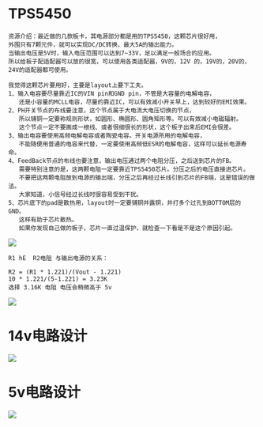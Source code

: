 # TPS5450 
    资源介绍：最近做的几款板卡，其电源部分都是用的TPS5450，这颗芯片很好用，
    外围只有7颗元件，就可以实现DC/DC转换，最大5A的输出能力。
    当输出电压是5V时，输入电压范围可以达到7~33V，足以满足一般场合的应用。
    所以给板子配适配器可以放的很宽，可以使用各类适配器，9V的，12V 的，19V的，20V的，24V的适配器都可使用。

    我觉得这颗芯片要用好，主要是layout上要下工夫。
    1、输入电容要尽量靠近IC的VIN pin和GND pin，不管是大容量的电解电容，
       还是小容量的MCLL电容，尽量的靠近IC，可以有效减小开关早上，达到较好的EMI效果。
    2、PH开关节点的布线要注意，这个节点属于大电流大电压切换的节点，
       所以铺铜一定要称规则形状，如圆形、椭圆形、圆角矩形等。可以有效减小电磁辐射。
       这个节点一定不要画成一根线、或者很细很长的形状，这个板子出来后EMI会很差。
    3、输出电容要使用高频电解电容或者陶瓷电容。开关电源所用的电解电容，
       不能随便用普通的电容来代替，一定要使用高频低ESR的电解电容，这样可以延长电源寿命。
    4、FeedBack节点的布线也要注意，输出电压通过两个电阻分压，之后送到芯片的FB。
       需要特别注意的是，这两颗电阻一定要靠近TPS5450芯片。分压之后的电压直接进芯片。
       不要把这两颗电阻放到电源的输出端，分压之后再经过长线引到芯片的FB端，这是错误的做法。
       大家知道，小信号经过长线时很容易受到干扰。
    5、芯片底下的pad是散热用，layout时一定要铺铜并露铜，并打多个过孔到BOTTOM层的GND。
       这样有助于芯片散热。
       如果你发现自己做的板子，芯片一直过温保护，就检查一下看是不是这个原因引起。
       
![](https://github.com/Ewenwan/ShiYanLou/blob/master/MCU/stm32/img/tsp5450_sc.PNG)
    
    R1 hE  R2电阻 与输出电源的关系：
    
    R2 = (R1 * 1.221)/(Vout - 1.221)
    10 * 1.221/(5-1.221) = 3.23K
    选择 3.16K 电阻 电压会稍微高于 5v

![](https://github.com/Ewenwan/ShiYanLou/blob/master/MCU/stm32/img/TSP5450.JPG)

# 14v电路设计
![](https://github.com/Ewenwan/ShiYanLou/blob/master/MCU/stm32/img/14v.PNG)

# 5v电路设计
![](https://github.com/Ewenwan/ShiYanLou/blob/master/MCU/stm32/img/5v.PNG)


